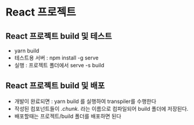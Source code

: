 # React 프로젝트

## React 프로젝트 build 및 테스트

- yarn build
- 테스트용 서버 : npm install -g serve
- 실행 : 프로젝트 폴더에서 serve -s build

## React 프로젝트 build 및 배포

- 개발이 완료되면 : yarn build 를 실행하여 transpiler를 수행한다
- 작성된 컴포넌트들이 _.chunk._ 라는 이름으로 컴파일되어 build 폴더에 저장된다.
- 배포할때는 프로젝트/build 폴더를 배포하면 된다
